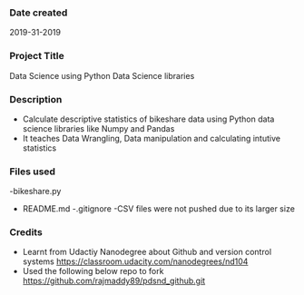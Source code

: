 ### Date created
2019-31-2019

### Project Title
Data Science using Python Data Science libraries

### Description
 - Calculate descriptive statistics of bikeshare data using Python data science libraries like Numpy and Pandas
 - It teaches Data Wrangling, Data manipulation and calculating intutive statistics

### Files used
 -bikeshare.py
 - README.md
 -.gitignore
 -CSV files were not pushed due to its larger size

### Credits
- Learnt from Udactiy Nanodegree about Github and version control systems
  https://classroom.udacity.com/nanodegrees/nd104
- Used the following below repo to fork
  https://github.com/rajmaddy89/pdsnd_github.git


